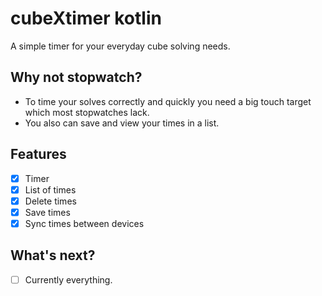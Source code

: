 # cubeXtimer kotlin

A simple timer for your everyday cube solving needs.

## Why not stopwatch?
- To time your solves correctly and quickly you need a big touch target which most stopwatches lack.
- You also can save and view your times in a list.

## Features
- [x] Timer
- [x] List of times
- [x] Delete times
- [x] Save times
- [x] Sync times between devices

## What's next?
- [ ] Currently everything.